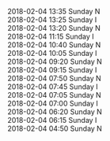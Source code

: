 2018-02-04 13:35 Sunday  N  
2018-02-04 13:25 Sunday  I  
2018-02-04 13:20 Sunday  N  
2018-02-04 11:15 Sunday  I  
2018-02-04 10:40 Sunday  N  
2018-02-04 10:05 Sunday  I  
2018-02-04 09:20 Sunday  N  
2018-02-04 09:15 Sunday  I  
2018-02-04 07:50 Sunday  N  
2018-02-04 07:45 Sunday  I  
2018-02-04 07:05 Sunday  N  
2018-02-04 07:00 Sunday  I  
2018-02-04 06:20 Sunday  N  
2018-02-04 06:15 Sunday  I  
2018-02-04 04:50 Sunday  N  
